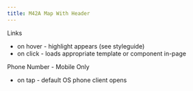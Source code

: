 ```yaml
---
title: M42A Map With Header
---
```


Links

- on hover - highlight appears (see styleguide)
- on click - loads appropriate template or component in-page

Phone Number - Mobile Only

- on tap - default OS phone client opens
